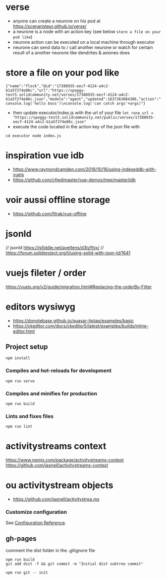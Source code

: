 # verse
- anyone can create a neurone on his pod at https://scenaristeur.github.io/verse/
- a neurone is a node with an action key (see below `store a file on your pod like`)
- neurone action can be executed on a local machine through executor
- neurone can send data to / call another neurone or watch for certain result of a another neurone like dendrites & axiones does

# store a file on your pod like

`
{"name":"flock","@id":"17388935-eecf-4124-a4c2-b1a5f2f4e86c","url":"https://spoggy-test5.solidcommunity.net/verses/17388935-eecf-4124-a4c2-b1a5f2f4e86c.json","modele":"agent","updated":1637363084386,"action":"console.log('hello boss')\nconsole.log('can catch args'+args)"}
`
- then update executor/index.js with the url of your file
`let rone_url = "https://spoggy-test5.solidcommunity.net/public/verses/17388935-eecf-4124-a4c2-b1a5f2f4e86c.json"
`
- execute the code located in the action key of the json file with

`
cd executor
node index.js
`

# inspiration vue idb
- https://www.raymondcamden.com/2019/10/16/using-indexeddb-with-vuejs
- https://github.com/cfjedimaster/vue-demos/tree/master/idb


# voir aussi offline storage
- https://github.com/filrak/vue-offline

# jsonld
// jsonld https://jsfiddle.net/aveltens/d3tzfhjx/
// https://forum.solidproject.org/t/using-solid-with-json-ld/1641

# vuejs fileter / order
https://vuejs.org/v2/guide/migration.html#Replacing-the-orderBy-Filter

# editors wysiwyg
- https://donotebase.github.io/quasar-tiptap/examples/basic
- https://ckeditor.com/docs/ckeditor5/latest/examples/builds/inline-editor.html

## Project setup
```
npm install
```

### Compiles and hot-reloads for development
```
npm run serve
```

### Compiles and minifies for production
```
npm run build
```

### Lints and fixes files
```
npm run lint
```
# activitystreams context
https://www.npmjs.com/package/activitystreams-context
https://github.com/jasnell/activitystreams-context

# ou activitystream objects
- https://github.com/jasnell/activitystrea.ms




### Customize configuration
See [Configuration Reference](https://cli.vuejs.org/config/).

## gh-pages

comment the dist folder in the .gitignore file
```
npm run build
git add dist -f && git commit -m "Initial dist subtree commit"

npm run git -- init
```
